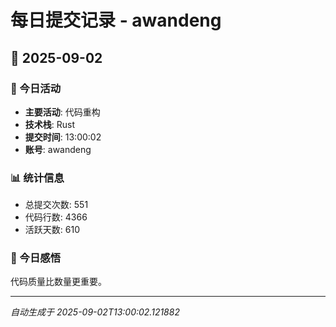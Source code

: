 # 每日提交记录 - awandeng

## 📅 2025-09-02

### 🎯 今日活动
- **主要活动**: 代码重构
- **技术栈**: Rust
- **提交时间**: 13:00:02
- **账号**: awandeng

### 📊 统计信息
- 总提交次数: 551
- 代码行数: 4366
- 活跃天数: 610

### 💭 今日感悟
代码质量比数量更重要。

---
*自动生成于 2025-09-02T13:00:02.121882*
